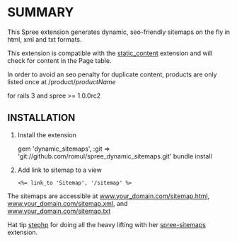 SUMMARY
=======

This Spree extension generates dynamic, seo-friendly sitemaps on the fly in html, xml and txt formats.

This extension is compatible with the [static_content][1] extension and will check for content in the Page table.

In order to avoid an seo penalty for duplicate content, products are only listed once at /product/_productName_

for rails 3 and spree >= 1.0.0rc2

INSTALLATION
------------

1. Install the extension

	gem 'dynamic_sitemaps', :git => 'git://github.com/romul/spree_dynamic_sitemaps.git'
	bundle install

2. Add link to sitemap to a view
    
    `<%= link_to 'Sitemap', '/sitemap' %>`

The sitemaps are accessible at www.your_domain.com/sitemap.html, www.your_domain.com/sitemap.xml, and www.your_domain.com/sitemap.txt

Hat tip [stephp][2] for doing all the heavy lifting with her [spree-sitemaps][3] extension.

[1]: http://ext.spreecommerce.com/extensions/2-static-content
[2]: http://github.com/stephp
[3]: http://ext.spreecommerce.com/extensions/3-spree-sitemaps

